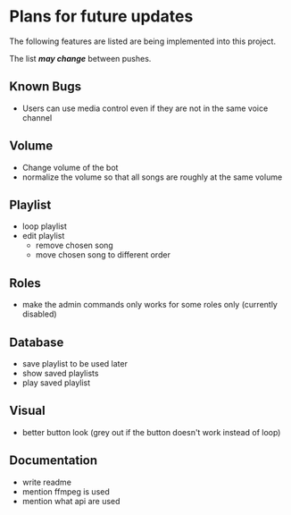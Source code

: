 # Plans for future updates
The following features are listed are being implemented into this project.

The list ***may change*** between pushes.

## Known Bugs
- Users can use media control even if they are not in the same voice channel

## Volume
- Change volume of the bot
- normalize the volume so that all songs are roughly at the same volume

## Playlist
- loop playlist
- edit playlist 
    - remove chosen song
    - move chosen song to different order

## Roles
- make the admin commands only works for some roles only (currently disabled)

## Database
- save playlist to be used later
- show saved playlists
- play saved playlist

## Visual
- better button look (grey out if the button doesn't work instead of loop)

## Documentation 
- write readme
- mention ffmpeg is used 
- mention what api are used
